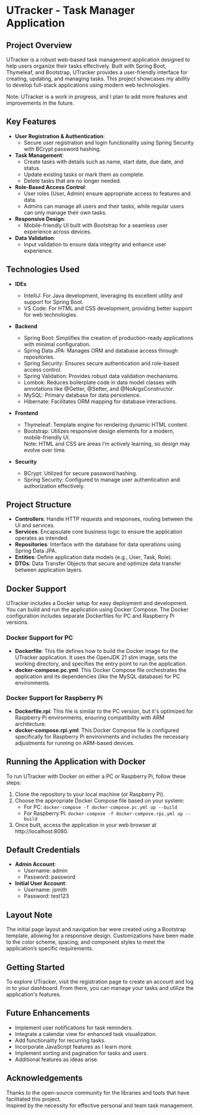 # UTracker - Task Manager Application

## **Project Overview**
UTracker is a robust web-based task management application designed to help users organize their tasks effectively. Built with Spring Boot, Thymeleaf, and Bootstrap, UTracker provides a user-friendly interface for creating, updating, and managing tasks. This project showcases my ability to develop full-stack applications using modern web technologies.

Note: UTracker is a work in progress, and I plan to add more features and improvements in the future.

## **Key Features**
- **User Registration & Authentication**:
  - Secure user registration and login functionality using Spring Security with BCrypt password hashing.
- **Task Management**:
  - Create tasks with details such as name, start date, due date, and status.
  - Update existing tasks or mark them as complete.
  - Delete tasks that are no longer needed.
- **Role-Based Access Control**:
  - User roles (User, Admin) ensure appropriate access to features and data.
  - Admins can manage all users and their tasks, while regular users can only manage their own tasks.
- **Responsive Design**:
  - Mobile-friendly UI built with Bootstrap for a seamless user experience across devices.
- **Data Validation**:
  - Input validation to ensure data integrity and enhance user experience.

## **Technologies Used**
- **IDEs**
  - IntelliJ: For Java development, leveraging its excellent utility and support for Spring Boot.
  - VS Code: For HTML and CSS development, providing better support for web technologies.

- **Backend**
  - Spring Boot: Simplifies the creation of production-ready applications with minimal configuration.
  - Spring Data JPA: Manages ORM and database access through repositories.
  - Spring Security: Ensures secure authentication and role-based access control.
  - Spring Validation: Provides robust data validation mechanisms.
  - Lombok: Reduces boilerplate code in data model classes with annotations like @Getter, @Setter, and @NoArgsConstructor.
  - MySQL: Primary database for data persistence.
  - Hibernate: Facilitates ORM mapping for database interactions.

- **Frontend**
  - Thymeleaf: Template engine for rendering dynamic HTML content.
  - Bootstrap: Utilizes responsive design elements for a modern, mobile-friendly UI.  
    Note: HTML and CSS are areas I’m actively learning, so design may evolve over time.

- **Security**
  - BCrypt: Utilized for secure password hashing.
  - Spring Security: Configured to manage user authentication and authorization effectively.

## **Project Structure**
- **Controllers**: Handle HTTP requests and responses, routing between the UI and services.
- **Services**: Encapsulate core business logic to ensure the application operates as intended.
- **Repositories**: Interface with the database for data operations using Spring Data JPA.
- **Entities**: Define application data models (e.g., User, Task, Role).
- **DTOs**: Data Transfer Objects that secure and optimize data transfer between application layers.

## **Docker Support**  
UTracker includes a Docker setup for easy deployment and development. You can build and run the application using Docker Compose. The Docker configuration includes separate Dockerfiles for PC and Raspberry Pi versions.

### **Docker Support for PC**
- **Dockerfile**: This file defines how to build the Docker image for the UTracker application. It uses the OpenJDK 21 slim image, sets the working directory, and specifies the entry point to run the application.
- **docker-compose.pc.yml**: This Docker Compose file orchestrates the application and its dependencies (like the MySQL database) for PC environments.

### **Docker Support for Raspberry Pi**
- **Dockerfile.rpi**: This file is similar to the PC version, but it's optimized for Raspberry Pi environments, ensuring compatibility with ARM architecture.
- **docker-compose.rpi.yml**: This Docker Compose file is configured specifically for Raspberry Pi environments and includes the necessary adjustments for running on ARM-based devices.

## **Running the Application with Docker**
To run UTracker with Docker on either a PC or Raspberry Pi, follow these steps:

1. Clone the repository to your local machine (or Raspberry Pi).
2. Choose the appropriate Docker Compose file based on your system:
   - For PC: `docker-compose -f docker-compose.pc.yml up --build`
   - For Raspberry Pi: `docker-compose -f docker-compose.rpi.yml up --build`
3. Once built, access the application in your web browser at http://localhost:8080.

## **Default Credentials**
- **Admin Account**:
  - Username: admin
  - Password: password
- **Initial User Account**:
  - Username: jsmith
  - Password: test123

## **Layout Note**  
The initial page layout and navigation bar were created using a Bootstrap template, allowing for a responsive design. Customizations have been made to the color scheme, spacing, and component styles to meet the application’s specific requirements.

## **Getting Started**  
To explore UTracker, visit the registration page to create an account and log in to your dashboard. From there, you can manage your tasks and utilize the application's features.

## **Future Enhancements**
- Implement user notifications for task reminders.
- Integrate a calendar view for enhanced task visualization.
- Add functionality for recurring tasks.
- Incorporate JavaScript features as I learn more.
- Implement sorting and pagination for tasks and users.
- Additional features as ideas arise.

## **Acknowledgements**  
Thanks to the open-source community for the libraries and tools that have facilitated this project.  
Inspired by the necessity for effective personal and team task management.
